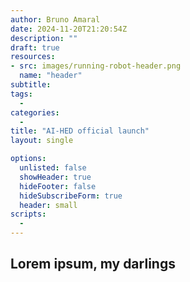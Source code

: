 ```yaml
---
author: Bruno Amaral
date: 2024-11-20T21:20:54Z
description: ""
draft: true
resources: 
- src: images/running-robot-header.png
  name: "header"
subtitle: 
tags: 
  - 
categories: 
  - 
title: "AI-HED official launch"
layout: single

options:
  unlisted: false
  showHeader: true
  hideFooter: false
  hideSubscribeForm: true
  header: small
scripts:
  -
---
```


## Lorem ipsum, my darlings